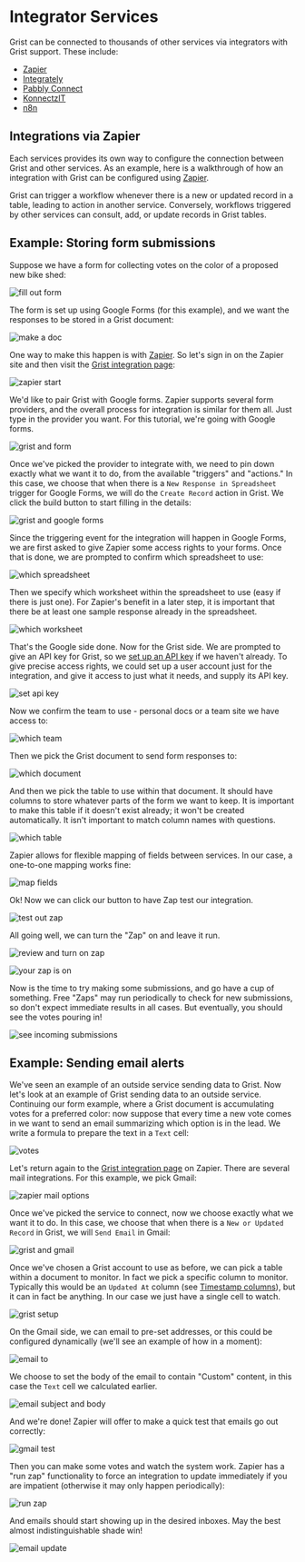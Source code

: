 # Integrator Services

Grist can be connected to thousands of other services via integrators with Grist support. These
include:

- [Zapier](https://zapier.com/apps/grist/integrations)
- [Integrately](https://integrately.com/integrations/grist)
- [Pabbly Connect](https://www.pabbly.com/connect/integrations/grist/)
- [KonnectzIT](https://plan.konnectzit.com/feedback/grist-integration)
- [n8n](https://n8n.io/integrations/n8n-nodes-base.grist)

## Integrations via Zapier

Each services provides its own way to configure the connection between Grist and other services.
As an example, here is a walkthrough of how an integration with Grist can be configured using
[Zapier](https://zapier.com/apps/grist/integrations).

Grist can trigger a workflow whenever there is a new or updated record
in a table, leading to action in another service.  Conversely,
workflows triggered by other services can consult, add, or update
records in Grist tables.

## Example: Storing form submissions

Suppose we have a form for collecting votes on the color of a proposed new bike
shed:

![fill out form](images/zapier/google-forms/fill-out-form.png)

The form is set up using Google Forms (for this example), and we want the
responses to be stored in a Grist document:

![make a doc](images/zapier/google-forms/make-a-doc.png)

One way to make this happen is with [Zapier](https://zapier.com/apps/grist/integrations).
So let's sign in on the Zapier site and then visit the 
[Grist integration page](https://zapier.com/apps/grist/integrations):

![zapier start](images/zapier/google-forms/zapier-start.png)

We'd like to pair Grist with Google forms. Zapier supports several form providers,
and the overall process for integration is similar for them all.
Just type in the provider you want.  For this tutorial, we're going with Google forms.

![grist and form](images/zapier/google-forms/grist-and-form.png)

Once we've picked the provider to integrate with, we need to pin down exactly what
we want it to do, from the available "triggers" and "actions."
In this case, we choose that when there is a `New Response in Spreadsheet` trigger
for Google Forms, we will do the `Create Record` action in Grist.
We click the build button to start filling in the details:

![grist and google forms](images/zapier/google-forms/grist-and-google-forms.png)

Since the triggering event for the integration will happen in Google Forms, we
are first asked to give Zapier some access rights to your forms.  Once that
is done, we are prompted to confirm which spreadsheet to use:

![which spreadsheet](images/zapier/google-forms/which-spreadsheet.png)

Then we specify which worksheet within the spreadsheet to use (easy if there is just one).
For Zapier's benefit in a later step, it is important that there be at least one sample
response already in the spreadsheet.

![which worksheet](images/zapier/google-forms/which-worksheet.png)

That's the Google side done.  Now for the Grist side.  We are prompted to
give an API key for Grist, so we [set up an API key](rest-api.md) if we haven't already.
To give precise access rights, we could set up a user account just for the integration,
and give it access to just what it needs, and supply its API key.

![set api key](images/zapier/google-forms/set-api-key.png)

Now we confirm the team to use - personal docs or a team site we have access to:

![which team](images/zapier/google-forms/which-team.png)

Then we pick the Grist document to send form responses to:

![which document](images/zapier/google-forms/which-document.png)

And then we pick the table to use within that document. It should have columns
to store whatever parts of the form we want to keep. It is important to make
this table if it doesn't exist already; it won't be created automatically.
It isn't important to match column names with questions.

![which table](images/zapier/google-forms/which-table.png)

Zapier allows for flexible mapping of fields between services.  In our case,
a one-to-one mapping works fine:

![map fields](images/zapier/google-forms/map-fields.png)

Ok!  Now we can click our button to have Zap test our integration.

![test out zap](images/zapier/google-forms/test-out-zap.png)

All going well, we can turn the "Zap" on and leave it run.

![review and turn on zap](images/zapier/google-forms/review-and-turn-on-zap.png)

![your zap is on](images/zapier/google-forms/your-zap-is-on.png)

Now is the time to try making some submissions, and go have a cup of something.  Free "Zaps"
may run periodically to check for new submissions, so don't expect immediate results in all
cases.  But eventually, you should see the votes pouring in!

![see incoming submissions](images/zapier/google-forms/see-incoming-submissions.png)


## Example: Sending email alerts

We've seen an example of an outside service sending data to Grist.  Now let's
look at an example of Grist sending data to an outside service.  Continuing
our form example, where a Grist document is accumulating votes for a preferred
color: now suppose that every time a new vote comes in we want to send an email
summarizing which option is in the lead.  We write a formula to prepare the text
in a `Text` cell:

![votes](images/zapier/gmail/votes.png)

Let's return again to the [Grist integration page](https://zapier.com/apps/grist/integrations)
on Zapier.  There are several mail integrations.  For this example, we pick Gmail:

![zapier mail options](images/zapier/gmail/zapier-mail-options.png)

Once we've picked the service to connect, now we choose exactly what we want
it to do.  In this case, we choose that when there is a `New or Updated Record`
in Grist, we will `Send Email` in Gmail:

![grist and gmail](images/zapier/gmail/grist-and-gmail.png)

Once we've chosen a Grist account to use as before, we can pick a table within
a document to monitor.  In fact we pick a specific column to monitor.  Typically
this would be an `Updated At` column (see [Timestamp columns](timestamps.md)),
but it can in fact be anything. In our case we just have a single cell to watch.

![grist setup](images/zapier/gmail/grist-setup.png)

On the Gmail side, we can email to pre-set addresses, or this could be configured
dynamically (we'll see an example of how in a moment):

![email to](images/zapier/gmail/email-to.png)

We choose to set the body of the email to contain "Custom" content, in this case
the `Text` cell we calculated earlier.

![email subject and body](images/zapier/gmail/email-subject-and-body.png)

And we're done!  Zapier will offer to make a quick test that emails go out
correctly:

![gmail test](images/zapier/gmail/gmail-test.png)

Then you can make some votes and watch the system work.  Zapier has a "run zap"
functionality to force an integration to update immediately if you are
impatient (otherwise it may only happen periodically):

![run zap](images/zapier/gmail/run-zap.png)

And emails should start showing up in the desired inboxes. May the best almost
indistinguishable shade win!

![email update](images/zapier/gmail/email-update.png)
